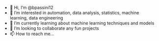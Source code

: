 - 👋 Hi, I’m @bpassini12
- 👀 I’m interested in automation, data analysis, statistics, machine learning, data engineering
- 🌱 I’m currently learning about machine learning techniques and models
- 💞️ I’m looking to collaborate any fun projects
- 📫 How to reach me...

<!---
bpassini12/bpassini12 is a ✨ special ✨ repository because its `README.md` (this file) appears on your GitHub profile.
You can click the Preview link to take a look at your changes.
--->
